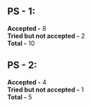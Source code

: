 ## PS - 1:
**Accepted -** 8 \
**Tried but not accepted -** 2 \
**Total -** 10

## PS - 2:
**Accepted -** 4 \
**Tried but not accepted -** 1 \
**Total -** 5
